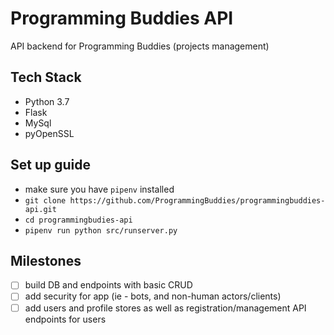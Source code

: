 # Programming Buddies API
API backend for Programming Buddies (projects management)

## Tech Stack
- Python 3.7
- Flask
- MySql
- pyOpenSSL

## Set up guide
- make sure you have `pipenv` installed
- `git clone https://github.com/ProgrammingBuddies/programmingbuddies-api.git`
- `cd programmingbudies-api`
- `pipenv run python src/runserver.py`

## Milestones
- [ ] build DB and endpoints with basic CRUD
- [ ] add security for app (ie - bots, and non-human actors/clients)
- [ ] add users and profile stores as well as registration/management API endpoints for users
